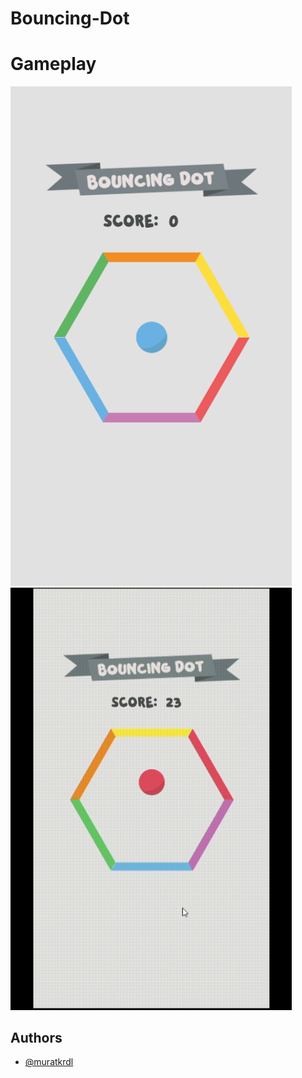 
# Bouncing-Dot


# Gameplay

<img src="https://github.com/muratkrdl/Bouncing-Dot/blob/main/Bouncing%20Dot.png" width="450">

<img src="https://github.com/muratkrdl/Bouncing-Dot/blob/main/Bouncing%20Dot%20Gameplay.gif" width="450">

## Authors

- [@muratkrdl](https://github.com/muratkrdl)

